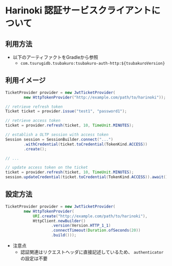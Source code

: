 # Harinoki 認証サービスクライアントについて

## 利用方法

* 以下のアーティファクトをGradleから参照
  * `com.tsurugidb.tsubakuro:tsubakuro-auth-http:${tsubakuroVersion}`

## 利用イメージ

```java
TicketProvider provider = new JwtTicketProvider(
        new HttpTokenProvider("http://example.com/path/to/harinoki"));

// retrieve refresh token
Ticket ticket = provider.issue("test1", "password1");

// retrieve access token
ticket = provider.refresh(ticket, 10, TimeUnit.MINUTES);

// establish a OLTP session with access token
Session session = SessionBuilder.connect("...")
        .withCredential(ticket.toCredential(TokenKind.ACCESS))
        .create();

// ...

// update access token on the ticket
ticket = provider.refresh(ticket, 10, TimeUnit.MINUTES);
session.updateCredential(ticket.toCredential(TokenKind.ACCESS)).await();
```

## 設定方法

```java
TicketProvider provider = new JwtTicketProvider(
        new HttpTokenProvider(
            URI.create("http://example.com/path/to/harinoki"),
            HttpClient.newBuilder()
                    .version(Version.HTTP_1_1)
                    .connectTimeout(Duration.ofSeconds(20))
                    .build()));
```

* 注意点
  * 認証関連はリクエストヘッダに直接記述しているため、 `authenticator` の設定は不要

